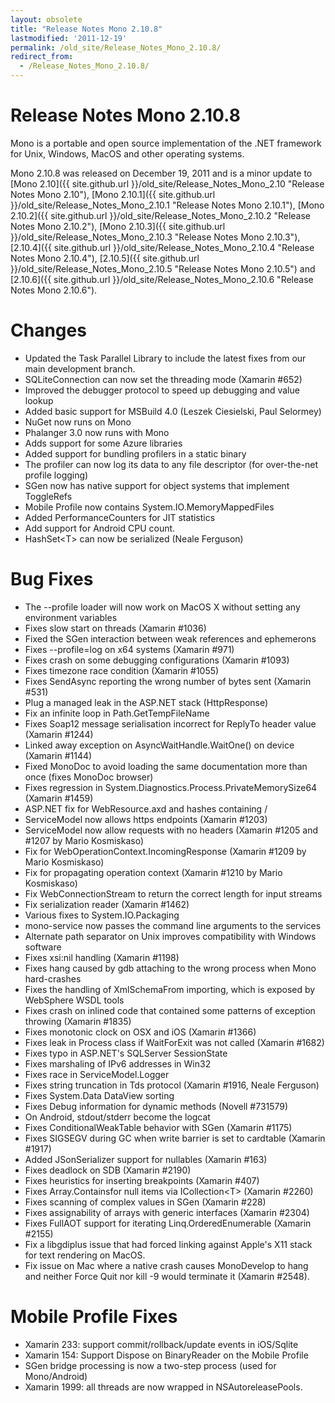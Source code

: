 ```yaml
---
layout: obsolete
title: "Release Notes Mono 2.10.8"
lastmodified: '2011-12-19'
permalink: /old_site/Release_Notes_Mono_2.10.8/
redirect_from:
  - /Release_Notes_Mono_2.10.8/
---
```


Release Notes Mono 2.10.8
=========================

Mono is a portable and open source implementation of the .NET framework for Unix, Windows, MacOS and other operating systems.

Mono 2.10.8 was released on December 19, 2011 and is a minor update to [Mono 2.10]({{ site.github.url }}/old_site/Release_Notes_Mono_2.10 "Release Notes Mono 2.10"), [Mono 2.10.1]({{ site.github.url }}/old_site/Release_Notes_Mono_2.10.1 "Release Notes Mono 2.10.1"), [Mono 2.10.2]({{ site.github.url }}/old_site/Release_Notes_Mono_2.10.2 "Release Notes Mono 2.10.2"), [Mono 2.10.3]({{ site.github.url }}/old_site/Release_Notes_Mono_2.10.3 "Release Notes Mono 2.10.3"), [2.10.4]({{ site.github.url }}/old_site/Release_Notes_Mono_2.10.4 "Release Notes Mono 2.10.4"), [2.10.5]({{ site.github.url }}/old_site/Release_Notes_Mono_2.10.5 "Release Notes Mono 2.10.5") and [2.10.6]({{ site.github.url }}/old_site/Release_Notes_Mono_2.10.6 "Release Notes Mono 2.10.6").

Changes
=======

-   Updated the Task Parallel Library to include the latest fixes from our main development branch.
-   SQLiteConnection can now set the threading mode (Xamarin \#652)
-   Improved the debugger protocol to speed up debugging and value lookup
-   Added basic support for MSBuild 4.0 (Leszek Ciesielski, Paul Selormey)
-   NuGet now runs on Mono
-   Phalanger 3.0 now runs with Mono
-   Adds support for some Azure libraries
-   Added support for bundling profilers in a static binary
-   The profiler can now log its data to any file descriptor (for over-the-net profile logging)
-   SGen now has native support for object systems that implement ToggleRefs
-   Mobile Profile now contains System.IO.MemoryMappedFiles
-   Added PerformanceCounters for JIT statistics
-   Add support for Android CPU count.
-   HashSet\<T\> can now be serialized (Neale Ferguson)

Bug Fixes
=========

-   The --profile loader will now work on MacOS X without setting any environment variables
-   Fixes slow start on threads (Xamarin \#1036)
-   Fixed the SGen interaction between weak references and ephemerons
-   Fixes --profile=log on x64 systems (Xamarin \#971)
-   Fixes crash on some debugging configurations (Xamarin \#1093)
-   Fixes timezone race condition (Xamarin \#1055)
-   Fixes SendAsync reporting the wrong number of bytes sent (Xamarin \#531)
-   Plug a managed leak in the ASP.NET stack (HttpResponse)
-   Fix an infinite loop in Path.GetTempFileName
-   Fixes Soap12 message serialisation incorrect for ReplyTo header value (Xamarin \#1244)
-   Linked away exception on AsyncWaitHandle.WaitOne() on device (Xamarin \#1144)
-   Fixed MonoDoc to avoid loading the same documentation more than once (fixes MonoDoc browser)
-   Fixes regression in System.Diagnostics.Process.PrivateMemorySize64 (Xamarin \#1459)
-   ASP.NET fix for WebResource.axd and hashes containing /
-   ServiceModel now allows https endpoints (Xamarin \#1203)
-   ServiceModel now allow requests with no headers (Xamarin \#1205 and \#1207 by Mario Kosmiskaso)
-   Fix for WebOperationContext.IncomingResponse (Xamarin \#1209 by Mario Kosmiskaso)
-   Fix for propagating operation context (Xamarin \#1210 by Mario Kosmiskaso)
-   Fix WebConnectionStream to return the correct length for input streams
-   Fix serialization reader (Xamarin \#1462)
-   Various fixes to System.IO.Packaging
-   mono-service now passes the command line arguments to the services
-   Alternate path separator on Unix improves compatibility with Windows software
-   Fixes xsi:nil handling (Xamarin \#1198)
-   Fixes hang caused by gdb attaching to the wrong process when Mono hard-crashes
-   Fixes the handling of XmlSchemaFrom importing, which is exposed by WebSphere WSDL tools
-   Fixes crash on inlined code that contained some patterns of exception throwing (Xamarin \#1835)
-   Fixes monotonic clock on OSX and iOS (Xamarin \#1366)
-   Fixes leak in Process class if WaitForExit was not called (Xamarin \#1682)
-   Fixes typo in ASP.NET's SQLServer SessionState
-   Fixes marshaling of IPv6 addresses in Win32
-   Fixes race in ServiceModel.Logger
-   Fixes string truncation in Tds protocol (Xamarin \#1916, Neale Ferguson)
-   Fixes System.Data DataView sorting
-   Fixes Debug information for dynamic methods (Novell \#731579)
-   On Android, stdout/stderr become the logcat
-   Fixes ConditionalWeakTable behavior with SGen (Xamarin \#1175)
-   Fixes SIGSEGV during GC when write barrier is set to cardtable (Xamarin \#1917)
-   Added JSonSerializer support for nullables (Xamarin \#163)
-   Fixes deadlock on SDB (Xamarin \#2190)
-   Fixes heuristics for inserting breakpoints (Xamarin \#407)
-   Fixes Array.Containsfor null items via ICollection\<T\> (Xamarin \#2260)
-   Fixes scanning of complex values in SGen (Xamarin \#228)
-   Fixes assignability of arrays with generic interfaces (Xamarin \#2304)
-   Fixes FullAOT support for iterating Linq.OrderedEnumerable (Xamarin \#2155)
-   Fix a libgdiplus issue that had forced linking against Apple's X11 stack for text rendering on MacOS.
-   Fix issue on Mac where a native crash causes MonoDevelop to hang and neither Force Quit nor kill -9 would terminate it (Xamarin \#2548).

Mobile Profile Fixes
====================

-   Xamarin 233: support commit/rollback/update events in iOS/Sqlite
-   Xamarin 154: Support Dispose on BinaryReader on the Mobile Profile
-   SGen bridge processing is now a two-step process (used for Mono/Android)
-   Xamarin 1999: all threads are now wrapped in NSAutoreleasePools.


